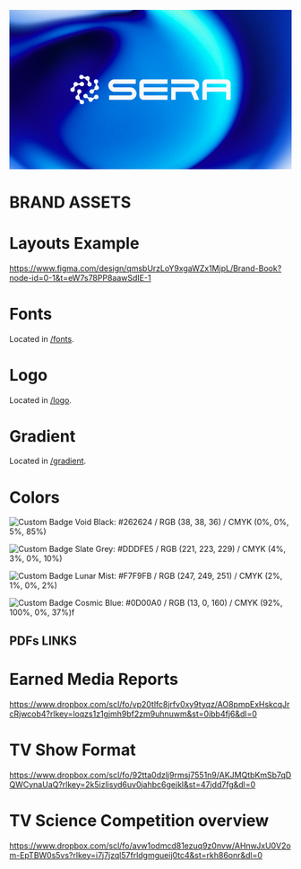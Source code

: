 ![SERA](logo.webp)

# BRAND ASSETS

# Layouts Example

https://www.figma.com/design/qmsbUrzLoY9xgaWZx1MjpL/Brand-Book?node-id=0-1&t=eW7s78PP8aawSdIE-1

# Fonts

Located in [/fonts](fonts/).

# Logo

Located in [/logo](logo/).

# Gradient

Located in [/gradient](gradient/).

# Colors

![Custom Badge](https://img.shields.io/badge/Custom-Color-262624)
Void Black: #262624 / RGB (38, 38, 36) / CMYK (0%, 0%, 5%, 85%)

![Custom Badge](https://img.shields.io/badge/Custom-Color-DDDFE5)
Slate Grey: #DDDFE5 / RGB (221, 223, 229) / CMYK (4%, 3%, 0%, 10%)

![Custom Badge](https://img.shields.io/badge/Custom-Color-F7F9FB)
Lunar Mist: #F7F9FB / RGB (247, 249, 251) / CMYK (2%, 1%, 0%, 2%)

![Custom Badge](https://img.shields.io/badge/Custom-Color-0D00A0)
Cosmic Blue: #0D00A0 / RGB (13, 0, 160) / CMYK (92%, 100%, 0%, 37%)f

## PDFs LINKS

# Earned Media Reports

https://www.dropbox.com/scl/fo/vp20tlfc8jrfv0xy9tyqz/AO8pmpExHskcqJrcRjwcob4?rlkey=loqzs1z1gjmh9bf2zm9uhnuwm&st=0ibb4fj6&dl=0

# TV Show Format

https://www.dropbox.com/scl/fo/92tta0dzlj9rmsj7551n9/AKJMQtbKmSb7qDQWCynaUaQ?rlkey=2k5izlisyd6uv0jahbc6gejkl&st=47jdd7fg&dl=0

# TV Science Competition overview

https://www.dropbox.com/scl/fo/avw1odmcd81ezuq9z0nvw/AHnwJxU0V2om-EpTBW0s5vs?rlkey=i7j7jzql57frldgmgueij0tc4&st=rkh86onr&dl=0
